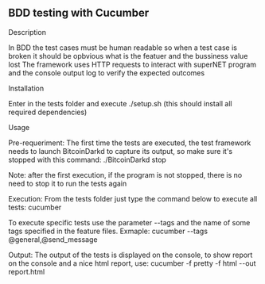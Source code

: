 BDD testing with Cucumber
-------------------------

Description

In BDD the test cases must be human readable so when a test case is broken it should be opbvious what is the featuer and the bussiness value lost
The framework uses HTTP requests to interact with superNET program and the console output log to verify the expected outcomes


Installation

Enter in the tests folder and execute ./setup.sh (this should install all required dependencies)


Usage

Pre-requeriment: The first time the tests are executed, the test framework needs to launch BitcoinDarkd to capture its output, so make sure it's stopped with this command:
./BitcoinDarkd stop

Note: after the first execution, if the program is not stopped, there is no need to stop it to run the tests again

Execution: From the tests folder just type the command below to execute all tests:
cucumber

To execute specific tests use the parameter --tags and the name of some tags specified in the feature files. Exmaple:
cucumber --tags @general,@send_message

Output: The output of the tests is displayed on the console, to show report on the console and a nice html report, use:
cucumber -f pretty -f html --out report.html
